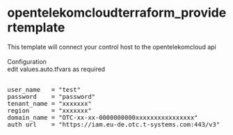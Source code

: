 # opentelekomcloudterraform_providertemplate
This template will connect your control host to the opentelekomcloud api<br/>
<br/>
Configuration<br/>
edit values.auto.tfvars as required<br/>
<br/>
<pre>
user_name   = "test"
password    = "password"
tenant_name = "xxxxxxx"
region      = "xxxxxxx"
domain_name = "OTC-xx-xx-0000000000xxxxxxxxxxxxxxxx"
auth_url    = "https://iam.eu-de.otc.t-systems.com:443/v3"
</pre> 
